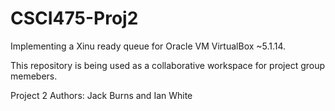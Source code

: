 # CSCI475-Proj2
Implementing a Xinu ready queue for Oracle VM VirtualBox ~5.1.14.

This repository is being used as a collaborative workspace for project group memebers.

Project 2
Authors: Jack Burns and Ian White

